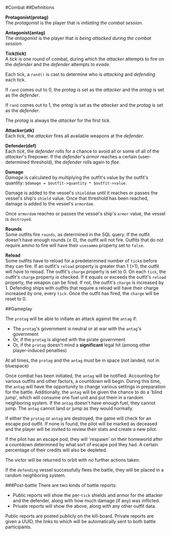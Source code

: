 #Combat
##Definitions

**Protagonist(protag)**  
The _protagonist_ is the player that is _initiating the combat session_.

**Antagonist(antag)**  
The _antagonist_ is the player that is _being attacked during the combat session_.

**Tick(tick)**  
A _tick_ is one round of combat, during which the _attacker_ attempts to fire on the _defender_ and the _defender_ attempts to _evade_.

Each tick, a `rand()` is cast to determine who is _attacking_ and _defending_ each tick.

If `rand` comes out to 0, the _protag_ is set as the _attacker_ and the _antag_ is set as the _defender_.

If `rand` comes out to 1, the _antag_ is set as the _attacker_ and the _protag_ is set as the _defender_.

The _protag_ is always the _attacker_ for the first _tick_.

**Attacker(atk)**  
Each _tick_, the _attacker_ fires all available weapons at the _defender_.

**Defender(def)**  
Each _tick_, the _defender_ rolls for a chance to avoid all or some of all of the _attacker_'s firepower. If the _defender_'s _armor_ reaches a certain (user-determined threshold), the _defender_ rolls again to _flee_.

**Damage**  
_Damage_ is calculated by multiplying the outfit's value by the outfit's quantity: `$damage = $outfit->quantity * $outfit->value`.

Damage is added to the vessel's `shielddam` until it reaches or passes the vessel's ship's `shield` value. Once that threshold has been reached, damage is added to the vessel's `armordam`.

Once `armordam` reaches or passes the vessel's ship's `armor` value, the vessel is `destroyed`.

**Rounds**  
Some outfits fire `rounds`, as determined in the SQL query. If the outfit doesn't have enough rounds (≤ 0), the outfit will not fire. Outfits that do not require ammo to fire will have their `usesammo` property set to `false`.

**Reload**  
Some outfits have to reload for a predetermined number of `tick`s before they can fire. If an outfit's `reload` property is greater than 1 (>1), the outfit will have to reload. The outfit's `charge` property is set to 0. On each `tick`, the outfit's `charge` property is checked. If it equals or exceeds the outfit's `reload` property, the weapon can be fired. If not, the outfit's `charge` is increased by 1. Defending ships with outfits that require a reload will have their charge increased by one, every `tick`. Once the outfit has fired, the `charge` will be reset to 0.

##Gameplay

The `protag` will be able to initiate an attack against the `antag` if:

* The `protag`'s government is neutral or at war with the `antag`'s government
* Or, if the `protag` is aligned with the pirate government
* Or, if the `protag` doesn't mind a **significant** legal hit (among other player-induced penalties)

At all times, the `protag` and the `antag` must be in space (not landed, not in bluespace)

Once combat has been initiated, the `antag` will be notified. Accounting for various outfits and other factors, a countdown will begin. During this time, the `antag` will have the opportunity to change various settings in preparation for the battle. Additionally, the `antag` will be given the chance to do a 'blind jump', which will consume one fuel unit and put them in a random neighboring system. If the `antag` doesn't have enough fuel, they cannot jump. The `antag` cannot land or jump as they would normally.

If either the `protag` or `antag` are destroyed, the game will check for an escape pod outfit. If none is found, the pilot will be marked as deceased and the player will be invited to review their stats and create a new pilot.

If the pilot has an escape pod, they will 'respawn' on their homeworld after a countdown determined by what sort of escape pod they had. A certain percentage of their credits will also be depleted.

The victor will be returned to orbit with no further actions taken.

If the `defending` vessel successfully flees the battle, they will be placed in a random neighboring system.

###Post-battle
There are two kinds of battle reports:

* Public reports will show the per-`tick` shields and armor for the attacker and the defender, along with how much damage (if any) was inflicted.
* Private reports will show the above, along with any other outfit data.

Public reports are posted publicly on the kill-board. Private reports are given a UUID, the links to which will be automatically sent to both battle participants.
